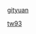 
[](https://chrisbanes.me/)

[gityuan](https://gityuan.com/)

[tw93](https://tw93.fun/)

[](https://blog.dreamtobe.cn/)
[](https://www.kymjs.com/)
[](https://hencoder.com/)
[](https://www.zhangxinxu.com/)
[](https://jerryzou.com/)
[](https://ucdok.com/)
[](https://morning.work/)
[](https://www.vivianchen.cn/)
[](https://blog.piasy.com/)
[](https://simsun.me/)
[](https://jakewharton.com/)
[](https://waylau.com/)
[](https://lincode.github.io/)
[](https://yanzhenjie.com/#/)
[](https://www.androidweekly.io/)
[](https://blankj.com/)
[](https://kaedea.com/)
[](https://draveness.me/index)
[](https://weishu.me/)
[](https://nekocode.cn/)
[](https://xta0.me/)
[](http://tangzm.com/blog/)
[](https://www.race604.com/)
[](http://omooo.top/)
[](https://www.gcssloop.com/)
[](https://liuwangshu.cn/)
[](https://fucknmb.com/)
[](https://zhengxiaoyong.com/)
[](https://blog.voiddog.org/)
[](https://yummylau.com/)
[](https://www.kunminx.com/)
[](https://takeroro.github.io/)
[](https://www.owenyoung.com/)
[](https://labuladong.github.io/algo/home/)
[](https://amoshk.top/)
[](https://lixiaolai.com/#/)
[](http://zhangwenli.com/)
[](https://blog.simplenaive.cn/)
[](https://pelom.cn/)
[](https://blog.bj-yan.top/)
[](https://blog.btwoa.com/)
[](https://0u0.ren/)

















